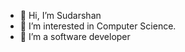 - 👋 Hi, I’m Sudarshan
- 👀 I’m interested in Computer Science.
- 🌱 I’m a software developer
  

<!---
BheemIsMe/BheemIsMe is a ✨ special ✨ repository because its `README.md` (this file) appears on your GitHub profile.
You can click the Preview link to take a look at your changes.
--->
